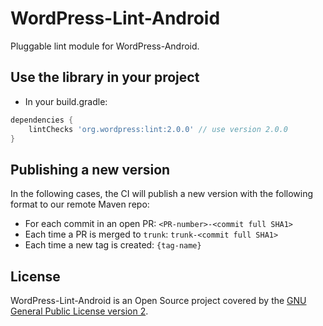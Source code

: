 # WordPress-Lint-Android
Pluggable lint module for WordPress-Android.

## Use the library in your project

* In your build.gradle:
```groovy
dependencies {
    lintChecks 'org.wordpress:lint:2.0.0' // use version 2.0.0
}
```

## Publishing a new version

In the following cases, the CI will publish a new version with the following format to our remote Maven repo:

* For each commit in an open PR: `<PR-number>-<commit full SHA1>`
* Each time a PR is merged to `trunk`: `trunk-<commit full SHA1>`
* Each time a new tag is created: `{tag-name}`

## License ##

WordPress-Lint-Android is an Open Source project covered by the
[GNU General Public License version 2](LICENSE.md).

[1]: https://github.com/wordpress-mobile/WordPress-Lint-Android/blob/develop/WordPressLint/build.gradle#L15
